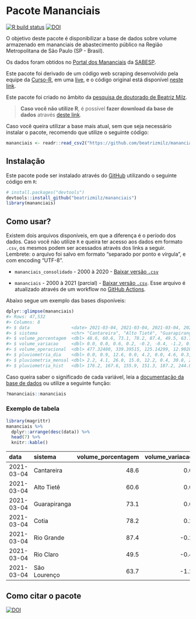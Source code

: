 
<!-- README.md is generated from README.Rmd. Please edit that file -->

# Pacote Mananciais

<!-- badges: start -->

[![R build
status](https://github.com/beatrizmilz/mananciais/workflows/R-CMD-check/badge.svg)](https://github.com/beatrizmilz/mananciais/actions)
[![DOI](https://zenodo.org/badge/DOI/10.5281/zenodo.4319745.svg)](https://doi.org/10.5281/zenodo.4319745)
<!-- badges: end -->

O objetivo deste pacote é disponibilizar a base de dados sobre volume
armazenado em mananciais de abastecimento público na Região
Metropolitana de São Paulo (SP - Brasil).

Os dados foram obtidos no [Portal dos
Mananciais](http://mananciais.sabesp.com.br/Situacao) da
[SABESP](http://site.sabesp.com.br/site/Default.aspx).

Este pacote foi derivado de um código web scraping desenvolvido pela
equipe da [Curso-R](https://www.curso-r.com/), em uma
[live](https://youtu.be/jvZIxrMmOcQ), e o código original está
disponível [neste
link](https://github.com/curso-r/lives/blob/master/drafts/20200730_scraper_sabesp.R).

Este pacote foi criado no âmbito da [pesquisa de doutorado de Beatriz
Milz](https://beatrizmilz.github.io/tese/).

> **Caso você não utilize R**, é possível **fazer download da base de
> dados** através [deste
> link](https://github.com/beatrizmilz/mananciais/raw/master/inst/extdata/mananciais.csv).

Caso você queira utilizar a base mais atual, sem que seja necessário
instalar o pacote, recomendo que utilize o seguinte código:

``` r
mananciais <- readr::read_csv2("https://github.com/beatrizmilz/mananciais/raw/master/inst/extdata/mananciais.csv")
```

## Instalação

Este pacote pode ser instalado através do [GitHub](https://github.com/)
utilizando o seguinte código em `R`:

``` r
# install.packages("devtools")
devtools::install_github("beatrizmilz/mananciais")
library(mananciais)
```

## Como usar?

Existem dois arquivos disponíveis, em que a diferença é o período dos
dados. Caso você não utilize `R` e queira ter acesso aos dados em
formato `.csv`, os mesmos podem ser acessados através dos links a
seguir. Lembrete: o arquivo foi salvo em formato “separado por ponto e
vírgula”, e com encoding “UTF-8”.

  - `mananciais_consolidado` - 2000 à 2020 - [Baixar versão
    `.csv`](https://github.com/beatrizmilz/mananciais/raw/master/inst/extdata/mananciais_consolidado.csv)

  - `mananciais` - 2000 à 2021 (parcial) - [Baixar versão
    `.csv`](https://github.com/beatrizmilz/mananciais/raw/master/inst/extdata/mananciais.csv).
    Esse arquivo é atualizado através de um workflow no [GitHub
    Actions](https://github.com/beatrizmilz/mananciais/actions).

Abaixo segue um exemplo das bases disponíveis:

``` r
dplyr::glimpse(mananciais)
#> Rows: 47,532
#> Columns: 8
#> $ data                <date> 2021-03-04, 2021-03-04, 2021-03-04, 2021-03-04, 2…
#> $ sistema             <chr> "Cantareira", "Alto Tietê", "Guarapiranga", "Cotia…
#> $ volume_porcentagem  <dbl> 48.6, 60.6, 73.1, 78.2, 87.4, 49.5, 63.7, 48.6, 60…
#> $ volume_variacao     <dbl> 0.0, 0.0, 0.6, 0.2, -0.2, -0.4, -1.2, 0.0, -0.1, 0…
#> $ volume_operacional  <dbl> 477.32480, 339.39515, 125.14299, 12.90289, 98.0721…
#> $ pluviometria_dia    <dbl> 0.0, 0.9, 12.6, 0.0, 4.2, 0.0, 4.6, 0.3, 0.6, 5.2,…
#> $ pluviometria_mensal <dbl> 2.2, 4.1, 26.0, 15.0, 12.2, 0.4, 30.8, 2.2, 3.2, 1…
#> $ pluviometria_hist   <dbl> 176.2, 167.6, 155.9, 151.3, 187.2, 244.8, 196.2, 1…
```

Caso queira saber o significado de cada variável, leia a [documentação
da base de
dados](https://beatrizmilz.github.io/mananciais/reference/mananciais.html)
ou utilize a seguinte função:

``` r
?mananciais::mananciais
```

### Exemplo de tabela

``` r
library(magrittr)
mananciais %>% 
  dplyr::arrange(desc(data)) %>% 
  head(7) %>%
  knitr::kable()
```

| data       | sistema      | volume\_porcentagem | volume\_variacao | volume\_operacional | pluviometria\_dia | pluviometria\_mensal | pluviometria\_hist |
| :--------- | :----------- | ------------------: | ---------------: | ------------------: | ----------------: | -------------------: | -----------------: |
| 2021-03-04 | Cantareira   |                48.6 |              0.0 |           477.32480 |               0.0 |                  2.2 |              176.2 |
| 2021-03-04 | Alto Tietê   |                60.6 |              0.0 |           339.39515 |               0.9 |                  4.1 |              167.6 |
| 2021-03-04 | Guarapiranga |                73.1 |              0.6 |           125.14299 |              12.6 |                 26.0 |              155.9 |
| 2021-03-04 | Cotia        |                78.2 |              0.2 |            12.90289 |               0.0 |                 15.0 |              151.3 |
| 2021-03-04 | Rio Grande   |                87.4 |            \-0.2 |            98.07211 |               4.2 |                 12.2 |              187.2 |
| 2021-03-04 | Rio Claro    |                49.5 |            \-0.4 |             6.76843 |               0.0 |                  0.4 |              244.8 |
| 2021-03-04 | São Lourenço |                63.7 |            \-1.2 |            56.60266 |               4.6 |                 30.8 |              196.2 |

## Como citar o pacote

[![DOI](https://zenodo.org/badge/DOI/10.5281/zenodo.4319745.svg)](https://doi.org/10.5281/zenodo.4319745)
